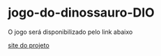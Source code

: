 # jogo-do-dinossauro-DIO

O jogo será disponibilizado pelo link abaixo

[site do projeto](https://martvie.github.io/jogo-do-dinossauro-DIO/)